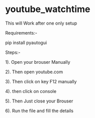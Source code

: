# youtube_watchtime

This will Work after one only setup



Requirements:-

pip install pyautogui




Steps:-

1). Open your brouser Manually

2). Then open youtube.com

3). Then click on key F12 manually

4). then click on console

5). Then Just close your Brouser

6). Run the file and fill the details
